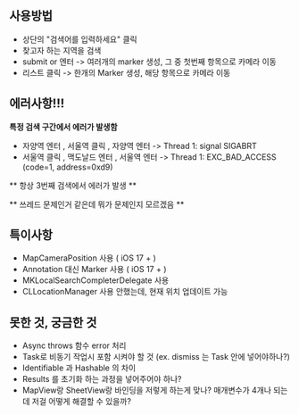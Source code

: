 ## 사용방법 
- 상단의 "검색어를 입력하세요" 클릭
- 찾고자 하는 지역을 검색
- submit or 엔터 -> 여러개의 marker 생성, 그 중 첫번째 항목으로 카메라 이동
- 리스트 클릭 -> 한개의 Marker 생성, 해당 항목으로 카메라 이동

## 에러사항!!!
**특정 검색 구간에서 에러가 발생함**
- 자양역 엔터 , 서울역 클릭 , 자양역 엔터 -> Thread 1: signal SIGABRT
- 서울역 클릭 , 맥도날드 엔터 , 서울역 엔터 -> Thread 1: EXC_BAD_ACCESS (code=1, address=0xd9)
  
** 항상 3번째 검색에서 에러가 발생 **

** 쓰레드 문제인거 같은데 뭐가 문제인지 모르겠음 **

## 특이사항
- MapCameraPosition 사용 ( iOS 17 + )
- Annotation 대신 Marker 사용 ( iOS 17 + )
- MKLocalSearchCompleterDelegate 사용
- CLLocationManager 사용 안했는데, 현재 위치 업데이트 가능

## 못한 것, 궁금한 것
- Async throws 함수 error 처리
- Task로 비동기 작업시 포함 시켜야 할 것 (ex. dismiss 는 Task 안에 넣어야하나?)
- Identifiable 과 Hashable 의 차이
- Results 를 초기화 하는 과정을 넣어주어야 하나?
- MapView랑 SheetView랑 바인딩을 저렇게 하는게 맞나? 매개변수가 4개나 되는데 저걸 어떻게 해결할 수 있을까?




  



